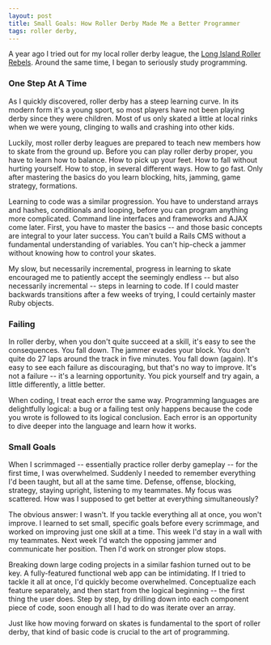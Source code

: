 ```yaml
---
layout: post
title: Small Goals: How Roller Derby Made Me a Better Programmer
tags: roller derby,
---
```


A year ago I tried out for my local roller derby league, the [Long Island Roller Rebels](http://www.longislandrollerrebels.org/). Around the same time, I began to seriously study programming.

### One Step At A Time

As I quickly discovered, roller derby has a steep learning curve. In its modern form it's a young sport, so most players have not been playing derby since they were children. Most of us only skated a little at local rinks when we were young, clinging to walls and crashing into other kids. 

Luckily, most roller derby leagues are prepared to teach new members how to skate from the ground up. Before you can play roller derby proper, you have to learn how to balance. How to pick up your feet. How to fall without hurting yourself. How to stop, in several different ways. How to go fast. Only after mastering the basics do you learn blocking, hits, jamming, game strategy, formations.

Learning to code was a similar progression. You have to understand arrays and hashes, conditionals and looping, before you can program anything more complicated. Command line interfaces and frameworks and AJAX come later. First, you have to master the basics -- and those basic concepts are integral to your later success. You can't build a Rails CMS without a fundamental understanding of variables. You can't hip-check a jammer without knowing how to control your skates.

My slow, but necessarily incremental, progress in learning to skate encouraged me to patiently accept the seemingly endless -- but also necessarily incremental -- steps in learning to code. If I could master backwards transitions after a few weeks of trying, I could certainly master Ruby objects.

### Failing

In roller derby, when you don't quite succeed at a skill, it's easy to see the consequences. You fall down. The jammer evades your block. You don't quite do 27 laps around the track in five minutes. You fall down (again). It's easy to see each failure as discouraging, but that's no way to improve. It's not a failure -- it's a learning opportunity. You pick yourself and try again, a little differently, a little better.

When coding, I treat each error the same way. Programming languages are delightfully logical: a bug or a failing test only happens because the code you wrote is followed to its logical conclusion. Each error is an opportunity to dive deeper into the language and learn how it works.

### Small Goals

When I scrimmaged -- essentially practice roller derby gameplay -- for the first time, I was overwhelmed. Suddenly I needed to remember everything I'd been taught, but all at the same time. Defense, offense, blocking, strategy, staying upright, listening to my teammates. My focus was scattered. How was I supposed to get better at everything simultaneously?

The obvious answer: I wasn't. If you tackle everything all at once, you won't improve. I learned to set small, specific goals before every scrimmage, and worked on improving just one skill at a time. This week I'd stay in a wall with my teammates. Next week I'd watch the opposing jammer and communicate her position. Then I'd work on stronger plow stops.

Breaking down large coding projects in a similar fashion turned out to be key. A fully-featured functional web app can be intimidating. If I tried to tackle it all at once, I'd quickly become overwhelmed. Conceptualize each feature separately, and then start from the logical beginning -- the first thing the user does. Step by step, by drilling down into each component piece of code, soon enough all I had to do was iterate over an array. 

Just like how moving forward on skates is fundamental to the sport of roller derby, that kind of basic code is crucial to the art of programming.



